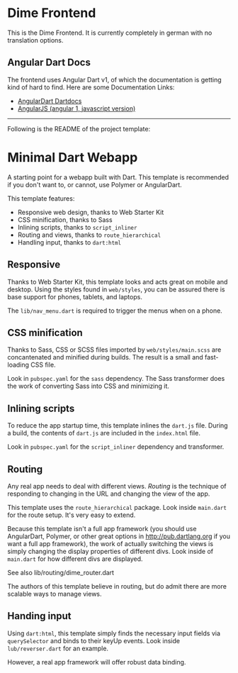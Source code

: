 # Dime Frontend
This is the Dime Frontend. It is currently completely in german with no translation options.

## Angular Dart Docs

The frontend uses Angular Dart v1, of which the documentation is getting kind of hard to find. Here are some Documentation Links:
* [AngularDart Dartdocs](https://www.dartdocs.org/documentation/angular/1.1.2%2B2/index.html)
* [AngularJS (angular 1, javascript version)](https://www.dartdocs.org/documentation/angular/1.1.2%2B2/index.html)


---
Following is the README of the project template:

# Minimal Dart Webapp

A starting point for a webapp built with Dart. This template
is recommended if you don't want to, or
cannot, use Polymer or AngularDart.

This template features:

* Responsive web design, thanks to Web Starter Kit
* CSS minification, thanks to Sass
* Inlining scripts, thanks to `script_inliner`
* Routing and views, thanks to `route_hierarchical`
* Handling input, thanks to `dart:html`

## Responsive

Thanks to Web Starter Kit, this template looks and acts great on
mobile and desktop. Using the styles found in `web/styles`, you can
be assured there is base support for phones, tablets, and laptops.

The `lib/nav_menu.dart` is required to trigger the menus when on a phone.

## CSS minification

Thanks to Sass, CSS or SCSS files imported by `web/styles/main.scss`
are concantenated and minified during builds. The result is a small
and fast-loading CSS file.

Look in `pubspec.yaml` for the `sass` dependency. The Sass transformer
does the work of converting Sass into CSS and minimizing it.

## Inlining scripts

To reduce the app startup time, this template inlines the `dart.js` file.
During a build, the contents of `dart.js` are included in the `index.html`
file.

Look in `pubspec.yaml` for the `script_inliner` dependency and transformer.

## Routing

Any real app needs to deal with different views. _Routing_ is the technique
of responding to changing in the URL and changing the view of the app.

This template uses the `route_hierarchical` package. Look inside `main.dart`
for the route setup. It's very easy to extend.

Because this template isn't a full app framework (you should use
AngularDart, Polymer, or other great options in http://pub.dartlang.org
if you want a full app framework), the work of actually switching the views
is simply changing the display properties of different divs. Look inside
of `main.dart` for how different divs are displayed.

See also
    lib/routing/dime_router.dart

The authors of this template believe in routing, but do admit there are
more scalable ways to manage views.

## Handing input

Using `dart:html`, this template simply finds the necessary input fields
via `querySelector` and binds to their keyUp events. Look inside
`lub/reverser.dart` for an example.

However, a real app framework will offer robust data binding.

